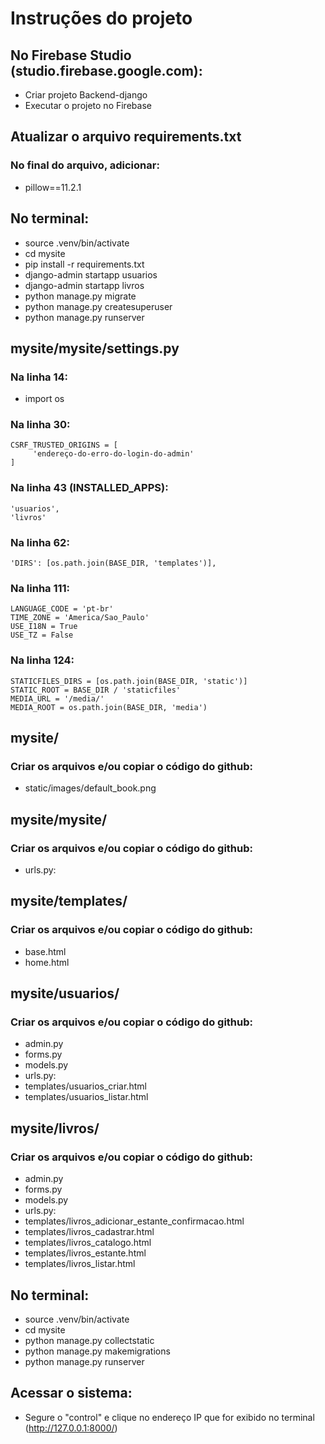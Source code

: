 # Instruções do projeto
## No Firebase Studio (studio.firebase.google.com):
* Criar projeto Backend-django
* Executar o projeto no Firebase

## Atualizar o arquivo requirements.txt
### No final do arquivo, adicionar:
* pillow==11.2.1

## No terminal:
* source .venv/bin/activate
* cd mysite
* pip install -r requirements.txt
* django-admin startapp usuarios
* django-admin startapp livros
* python manage.py migrate
* python manage.py createsuperuser
* python manage.py runserver

## mysite/mysite/settings.py
### Na linha 14:
* import os

### Na linha 30:
```
CSRF_TRUSTED_ORIGINS = [
     'endereço-do-erro-do-login-do-admin'
]
```

### Na linha 43 (INSTALLED_APPS):
```
'usuarios',
'livros'
```

### Na linha 62:
```
'DIRS': [os.path.join(BASE_DIR, 'templates')],
```

### Na linha 111:
```
LANGUAGE_CODE = 'pt-br'
TIME_ZONE = 'America/Sao_Paulo'
USE_I18N = True
USE_TZ = False
```

### Na linha 124:
```
STATICFILES_DIRS = [os.path.join(BASE_DIR, 'static')]
STATIC_ROOT = BASE_DIR / 'staticfiles'
MEDIA_URL = '/media/'
MEDIA_ROOT = os.path.join(BASE_DIR, 'media')
```

## mysite/
### Criar os arquivos e/ou copiar o código do github:
* static/images/default_book.png

## mysite/mysite/
### Criar os arquivos e/ou copiar o código do github:
* urls.py:

## mysite/templates/
### Criar os arquivos e/ou copiar o código do github:
* base.html
* home.html

## mysite/usuarios/
### Criar os arquivos e/ou copiar o código do github:
* admin.py
* forms.py
* models.py
* urls.py:
* templates/usuarios_criar.html
* templates/usuarios_listar.html

## mysite/livros/
### Criar os arquivos e/ou copiar o código do github:
* admin.py
* forms.py
* models.py
* urls.py:
* templates/livros_adicionar_estante_confirmacao.html
* templates/livros_cadastrar.html
* templates/livros_catalogo.html
* templates/livros_estante.html
* templates/livros_listar.html

## No terminal:
* source .venv/bin/activate
* cd mysite
* python manage.py collectstatic
* python manage.py makemigrations
* python manage.py runserver

## Acessar o sistema:
* Segure o "control" e clique no endereço IP que for exibido no terminal (http://127.0.0.1:8000/)